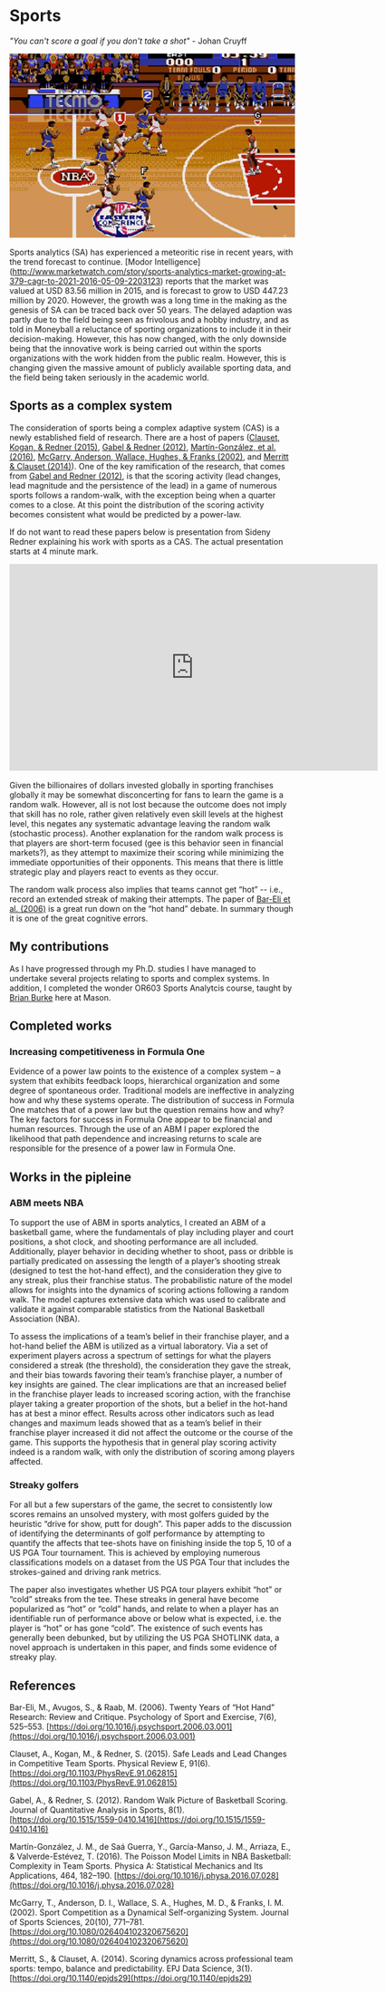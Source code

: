 # Sports

_"You can't score a goal if you don't take a shot"_  - Johan Cruyff

![Sport](websiteimages/bball.jpg)

Sports analytics (SA) has experienced a meteoritic rise in recent years, with the trend forecast to continue. [Modor Intelligence] (http://www.marketwatch.com/story/sports-analytics-market-growing-at-379-cagr-to-2021-2016-05-09-2203123) reports that the market was valued at USD 83.56 million in 2015, and is forecast to grow to USD 447.23 million by 2020. However, the growth was a long time in the making as the genesis of SA can be traced back over 50 years. The delayed adaption was partly due to the field being seen as frivolous and a hobby industry, and as told in Moneyball a reluctance of sporting organizations to include it in their decision-making.  However, this has now changed, with the only downside being that the innovative work is being carried out within the sports organizations with the work hidden from the public realm. However, this is changing given the massive amount of publicly available sporting data, and the field being taken seriously in the academic world.  

## Sports as a complex system

The consideration of sports being a complex adaptive system (CAS) is a newly established field of research. There are a host of papers ([Clauset, Kogan, & Redner (2015)](papers/Clauset.pdf), [Gabel & Redner (2012)](papers/Gabel.pdf), [Martín-González, et al. (2016)](papers/Gon.pdf), [McGarry, Anderson, Wallace, Hughes, & Franks (2002)](papers/McGarry.pdf), and [Merritt & Clauset (2014)](papers/Merritt.pdf)). One of the key ramification of the research, that comes from [Gabel and Redner (2012)](papers/Gabel.pdf), is that the scoring activity (lead changes, lead magnitude and the persistence of the lead) in a game of numerous sports follows a random-walk, with the exception being when a quarter comes to a close. At this point the distribution of the scoring activity becomes consistent what would be predicted by a power-law.

If do not want to read these papers below is presentation from Sideny Redner explaining his work with sports as a CAS. The actual presentation starts at 4 minute mark.

<iframe width="650" height="365" src="https://www.youtube.com/embed/HfVi6NiKxIw" frameborder="0" gesture="media" allowfullscreen></iframe>


Given the billionaires of dollars invested globally in sporting franchises globally it may be somewhat disconcerting for fans to learn the game is a random walk. However, all is not lost because the outcome does not imply that skill has no role, rather given relatively even skill levels at the highest level, this negates any systematic advantage leaving the random walk (stochastic process). Another explanation for the random walk process is that players are short-term focused (gee is this behavior seen in financial markets?), as they attempt to maximize their scoring while minimizing the immediate opportunities of their opponents. This means that there is little strategic play and players react to events as they occur. 

The random walk process also implies that teams cannot get “hot” -- i.e., record an extended streak of making their attempts. The paper of [Bar-Eli et al. (2006)](papers/Bar2006.pdf) is a great run down on the “hot hand” debate. In summary though it is one of the great cognitive errors.

## My contributions

As I have progressed through my Ph.D. studies I have managed to undertake several projects relating to sports and complex systems. In addition, I completed the wonder OR603 Sports Analytcis course, taught by [Brian Burke](http://espnmediazone.com/us/bios/brian-burke/) here at Mason.

## Completed works
### Increasing competitiveness in Formula One
Evidence of a power law points to the existence of a complex system – a system that exhibits feedback loops, hierarchical organization and some degree of spontaneous order. Traditional models are ineffective in analyzing how and why these systems operate. The distribution of success in Formula One matches that of a power law but the question remains how and why? The key factors for success in Formula One appear to be financial and human resources. Through the use of an ABM I paper explored the likelihood that path dependence and increasing returns to scale are responsible for the presence of a power law in Formula One.

## Works in the pipleine

### ABM meets NBA
To support the use of ABM in sports analytics, I created an ABM of a basketball game, where the fundamentals of play including player and court positions, a shot clock, and shooting performance are all included. Additionally, player behavior in deciding whether to shoot, pass or dribble is partially predicated on assessing the length of a player’s shooting streak (designed to test the hot-hand effect), and the consideration they give to any streak, plus their franchise status. The probabilistic nature of the model allows for insights into the dynamics of scoring actions following a random walk. The model captures extensive data which was used to calibrate and validate it against comparable statistics from the National Basketball Association (NBA).

To assess the implications of a team’s belief in their franchise player, and a hot-hand belief the ABM is utilized as a virtual laboratory. Via a set of experiment players across a spectrum of settings for what the players considered a streak (the threshold), the consideration they gave the streak, and their bias towards favoring their team’s franchise player, a  number of key insights are gained. The clear implications are that an increased belief in the franchise player leads to increased scoring action, with the franchise player taking a greater proportion of the shots, but a belief in the hot-hand has at best a minor effect. Results across other indicators such as lead changes and maximum leads showed that as a team’s belief in their franchise player increased it did not affect the outcome or the course of the game. This supports the hypothesis that in general play scoring activity indeed is a random walk, with only the distribution of scoring among players affected.

### Streaky golfers
For all but a few superstars of the game, the secret to consistently low scores remains an unsolved mystery, with most golfers guided by the heuristic “drive for show, putt for dough”. This paper adds to the discussion of identifying the determinants of golf performance by attempting to quantify the affects that tee-shots have on finishing inside the top 5, 10 of a US PGA Tour tournament. This is achieved by employing numerous classifications models on a dataset from the US PGA Tour that includes the strokes-gained and driving rank metrics.

The paper also investigates whether US PGA tour players exhibit “hot” or “cold” streaks from the tee. These streaks in general have become popularized as “hot” or “cold” hands, and relate to when a player has an identifiable run of performance above or below what is expected, i.e. the player is “hot” or has gone “cold”. The existence of such events has generally been debunked, but by utilizing the US PGA SHOTLINK data, a novel approach is undertaken in this paper, and finds some evidence of streaky play.

## References
Bar-Eli, M., Avugos, S., & Raab, M. (2006). Twenty Years of “Hot Hand” Research: Review and Critique. Psychology of Sport and Exercise, 7(6), 525–553. [https://doi.org/10.1016/j.psychsport.2006.03.001](https://doi.org/10.1016/j.psychsport.2006.03.001)

Clauset, A., Kogan, M., & Redner, S. (2015). Safe Leads and Lead Changes in Competitive Team Sports. Physical Review E, 91(6). [https://doi.org/10.1103/PhysRevE.91.062815](https://doi.org/10.1103/PhysRevE.91.062815)

Gabel, A., & Redner, S. (2012). Random Walk Picture of Basketball Scoring. Journal of Quantitative Analysis in Sports, 8(1). [https://doi.org/10.1515/1559-0410.1416](https://doi.org/10.1515/1559-0410.1416)

Martín-González, J. M., de Saá Guerra, Y., García-Manso, J. M., Arriaza, E., & Valverde-Estévez, T. (2016). The Poisson Model Limits in NBA Basketball: Complexity in Team Sports. Physica A: Statistical Mechanics and Its Applications, 464, 182–190. [https://doi.org/10.1016/j.physa.2016.07.028](https://doi.org/10.1016/j.physa.2016.07.028)

McGarry, T., Anderson, D. I., Wallace, S. A., Hughes, M. D., & Franks, I. M. (2002). Sport Competition as a Dynamical Self-organizing System. Journal of Sports Sciences, 20(10), 771–781. [https://doi.org/10.1080/026404102320675620](https://doi.org/10.1080/026404102320675620)

Merritt, S., & Clauset, A. (2014). Scoring dynamics across professional team sports: tempo, balance and predictability. EPJ Data Science, 3(1). [https://doi.org/10.1140/epjds29](https://doi.org/10.1140/epjds29)


